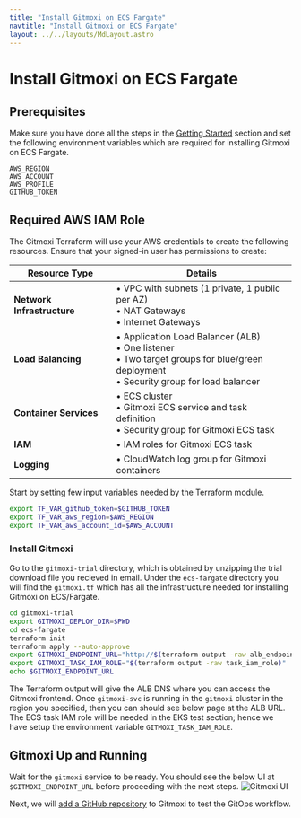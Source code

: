 ```yaml
---
title: "Install Gitmoxi on ECS Fargate"
navtitle: "Install Gitmoxi on ECS Fargate"
layout: ../../layouts/MdLayout.astro
---
```

# Install Gitmoxi on ECS Fargate
## Prerequisites
Make sure you have done all the steps in the [Getting Started](./getting_started) section and set the following environment variables which are required for installing Gitmoxi on ECS Fargate.
```
AWS_REGION
AWS_ACCOUNT
AWS_PROFILE
GITHUB_TOKEN
```
## Required AWS IAM Role

The Gitmoxi Terraform will use your AWS credentials to create the following resources. Ensure that your signed-in user has permissions to create:

| Resource Type | Details |
|---------------|---------|
| **Network Infrastructure** | • VPC with subnets (1 private, 1 public per AZ)<br>• NAT Gateways<br>• Internet Gateways |
| **Load Balancing** | • Application Load Balancer (ALB)<br>• One listener<br>• Two target groups for blue/green deployment<br>• Security group for load balancer |
| **Container Services** | • ECS cluster<br>• Gitmoxi ECS service and task definition<br>• Security group for Gitmoxi ECS task |
| **IAM** | • IAM roles for Gitmoxi ECS task<br> |
| **Logging** | • CloudWatch log group for Gitmoxi containers<br> |

Start by setting few input variables needed by the Terraform module.

```bash
export TF_VAR_github_token=$GITHUB_TOKEN
export TF_VAR_aws_region=$AWS_REGION
export TF_VAR_aws_account_id=$AWS_ACCOUNT
```

### Install Gitmoxi
Go to the `gitmoxi-trial` directory, which is obtained by unzipping the trial download file you recieved in email. Under the `ecs-fargate` directory you will find the `gitmoxi.tf` which has all the infrastructure needed for installing Gitmoxi on ECS/Fargate. 

```bash
cd gitmoxi-trial
export GITMOXI_DEPLOY_DIR=$PWD
cd ecs-fargate
terraform init
terraform apply --auto-approve
export GITMOXI_ENDPOINT_URL="http://$(terraform output -raw alb_endpoint)"
export GITMOXI_TASK_IAM_ROLE="$(terraform output -raw task_iam_role)"
echo $GITMOXI_ENDPOINT_URL
```
The Terraform output will give the ALB DNS where you can access the Gitmoxi frontend. Once `gitmoxi-svc` is running in the `gitmoxi` cluster in the region you specified, then you can should see below page at the ALB URL. The ECS task IAM role will be needed in the EKS test section; hence we have setup the environment variable `GITMOXI_TASK_IAM_ROLE`.

## Gitmoxi Up and Running
Wait for the `gitmoxi` service to be ready. You should see the below UI at `$GITMOXI_ENDPOINT_URL` before proceeding with the next steps.
![Gitmoxi UI](/gitmoxi_ui_page.png)

Next, we will [add a GitHub repository](./repo_setup) to Gitmoxi to test the GitOps workflow.